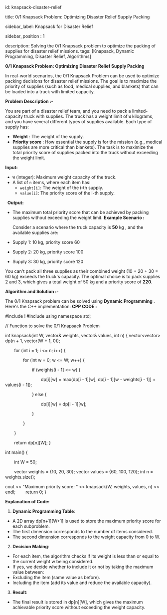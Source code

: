 ﻿id: knapsack-disaster-relief 

title: 0/1 Knapsack Problem: Optimizing Disaster Relief Supply Packing 

sidebar\_label: Knapsack for Disaster Relief 

sidebar\_position : 1 

description: Solving the 0/1 Knapsack problem to optimize the packing of supplies for disaster relief missions. tags: [Knapsack, Dynamic Programming, Disaster Relief, Algorithms] 

**0/1 Knapsack Problem: Optimizing Disaster Relief Supply Packing** 

In real-world scenarios, the 0/1 Knapsack Problem can be used to optimize packing decisions for disaster relief missions. The goal is to maximize the priority of supplies (such as food, medical supplies, and blankets) that can be loaded into a truck with limited capacity. 

**Problem Description :-** 

You are part of a disaster relief team, and you need to pack a limited-capacity truck with supplies. The truck has a weight limit of `W` kilograms, and you have several different types of supplies available. Each type of supply has: 

- **Weight** : The weight of the supply. 
- **Priority score** : How essential the supply is for the mission (e.g., medical supplies are more critical than blankets). The task is to maximize the total priority score of supplies packed into the truck without exceeding the weight limit. 

**Input:** 

- `W` (integer): Maximum weight capacity of the truck. 
- A list of `n` items, where each item has: 
  - `weight[i]`: The weight of the i-th supply. 
  - `value[i]`: The priority score of the i-th supply. 

` `**Output:** 

- The maximum total priority score that can be achieved by packing supplies without exceeding the weight limit.  **Example Scenario :** 

  Consider a scenario where the truck capacity is  **50** kg , and the available supplies are: 

- Supply 1: 10 kg, priority score 60 
- Supply 2: 20 kg, priority score 100 
- Supply 3: 30 kg, priority score 120 

You can't pack all three supplies as their combined weight (10 + 20 + 30 = 60 kg) exceeds the truck's capacity. The optimal choice is to pack supplies 2 and 3, which gives a total weight of 50 kg and a priority score of **220**. 

**Algorithm and Solution :-**

The 0/1 Knapsack problem can be solved using **Dynamic Programming** . Here's the C++ implementation: **CPP CODE :** 

#include <iostream> !
#include <vector> 
using namespace std; 

// Function to solve the 0/1 Knapsack Problem 

int knapsack(int W, vector<int>& weights, vector<int>& values, int n) 
{     vector<vector<int>> dp(n + 1, vector<int>(W + 1, 0)); 

`    `for (int i = 1; i <= n; i++) { 

`        `for (int w = 0; w <= W; w++) { 

`            `if (weights[i - 1] <= w) { 

`                `dp[i][w] = max(dp[i - 1][w], dp[i - 1][w - weights[i - 1]] + values[i - 1]); 

`            `} else { 

`                `dp[i][w] = dp[i - 1][w]; 

`            `} 

`        `} 

`    `} 

`    `return dp[n][W]; } 

int main() { 

`    `int W = 50; 

`    `vector<int> weights = {10, 20, 30};     vector<int> values = {60, 100, 120};     int n = weights.size(); 

cout << "Maximum priority score: " << knapsack(W, weights, values, n) << endl;
`    `return 0;
 } 

**Explanation of Code:** 

1. **Dynamic Programming Table**: 
- A 2D array dp[n+1][W+1] is used to store the maximum priority score for each subproblem. 
- The first dimension corresponds to the number of items considered. 
- The second dimension corresponds to the weight capacity from 0 to W. 
2. **Decision Making**: 
- For each item, the algorithm checks if its weight is less than or equal to the current weight w being considered. 
- If yes, we decide whether to include it or not by taking the maximum value between: 
- Excluding the item (same value as before). 
- Including the item (add its value and reduce the available capacity). 
3. **Result**: 
- The final result is stored in dp[n][W], which gives the maximum achievable priority score without exceeding the weight capacity. 
